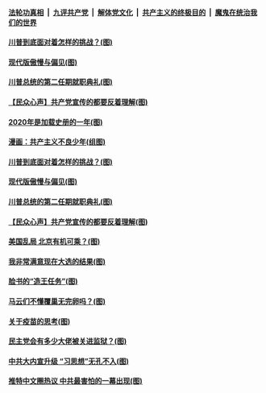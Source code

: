 ####  [法轮功真相](../../../../basic/blob/master/README.md?t=11170431) &nbsp;|&nbsp; [九评共产党](../../../../9ping.md/blob/master/README.md?t=11170431) &nbsp;|&nbsp; [解体党文化](../../../../jtdwh.md/blob/master/README.md?t=11170431)  &nbsp;|&nbsp; [共产主义的终极目的](../../../../gczydzjmd.md/blob/master/README.md?t=11170431) &nbsp;|&nbsp; [魔鬼在统治我们的世界](../../../../mgztzwmdsj.md/blob/master/README.md?t=11170431) 



#### [川普到底面对着怎样的挑战？(图)](../pages/p4/952690.md?t=11170431) 

#### [现代版傲慢与偏见(图)](../pages/p4/952689.md?t=11170431) 

#### [川普总统的第二任期就职典礼(图)](../pages/p4/952650.md?t=11170431) 

#### [【民众心声】共产党宣传的都要反着理解(图)](../pages/p4/952533.md?t=11170431) 

#### [2020年是加载史册的一年(图)](../pages/p4/952783.md?t=11170431) 

#### [漫画：共产主义不良少年(组图)](../pages/p4/952780.md?t=11170431) 




#### [川普到底面对着怎样的挑战？(图)](../pages/p4/952690.md?t=11170431) 

#### [现代版傲慢与偏见(图)](../pages/p4/952689.md?t=11170431) 

#### [川普总统的第二任期就职典礼(图)](../pages/p4/952650.md?t=11170431) 


#### [【民众心声】共产党宣传的都要反着理解(图)](../pages/p4/952533.md?t=11170431) 

#### [美国乱局 北京有机可乘？(图)](../pages/p4/952578.md?t=11170431) 

#### [我非常满意现在大选的结果(图)](../pages/p4/952572.md?t=11170431) 

#### [脸书的“造王任务”(图)](../pages/p4/952614.md?t=11170431) 

#### [马云们不懂覆巢无完卵吗？(图)](../pages/p4/952612.md?t=11170431) 

#### [关于疫苗的思考(图)](../pages/p4/952473.md?t=11170431) 

#### [民主党会有多少大佬被关进监狱？(图)](../pages/p4/952587.md?t=11170431) 



#### [中共大内宣升级 “习思想”无孔不入(图)](../pages/p4/952499.md?t=11170431) 

#### [推特中文圈热议 中共最害怕的一幕出现(图)](../pages/p4/952495.md?t=11170431) 

